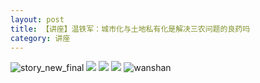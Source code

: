 ```yaml
---
layout: post
title: 【讲座】温铁军：城市化与土地私有化是解决三农问题的良药吗
category: 讲座
---
```

![story_new_final](http://rbwl8nwm4.hd-bkt.clouddn.com/img/story_new_final_0322.png)
![](http://rbwl8nwm4.hd-bkt.clouddn.com/img/wen-220416-2.png)
![](http://rbwl8nwm4.hd-bkt.clouddn.com/img/wen-220416-1.png)
![](http://rbwl8nwm4.hd-bkt.clouddn.com/img/wen-220416-3.png)
![wanshan](http://rbwl8nwm4.hd-bkt.clouddn.com/img/wanshan.png)


  




